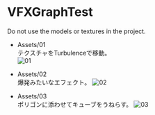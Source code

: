 # VFXGraphTest

Do not use the models or textures in the project.

- Assets/01<br>
テクスチャをTurbulenceで移動。<br>
![01](https://user-images.githubusercontent.com/10098082/127701757-35709958-8306-44bb-aa6e-27737ff77f69.png)<br>

- Assets/02<br>
爆発みたいなエフェクト。
![02](https://user-images.githubusercontent.com/10098082/128212844-aeedffcb-9b72-4747-83b9-a98b60f55279.png)

- Assets/03<br>
ポリゴンに添わせてキューブをうねらす。
![03](https://user-images.githubusercontent.com/10098082/128342627-0be44d53-2e0c-4ae3-b46e-85cc28e7e154.png)
